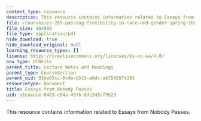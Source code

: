 ```yaml
---
content_type: resource
description: This resource contains information related to Essays from Nobody Passes.
file: /courses/es-269-passing-flexibility-in-race-and-gender-spring-2009/a1eaeace6483e94a457b8dc245cf9523_MITES_269S09_lec10_Class10.pdf
file_size: 483909
file_type: application/pdf
hide_download: true
hide_download_original: null
learning_resource_types: []
license: https://creativecommons.org/licenses/by-nc-sa/4.0/
ocw_type: OCWFile
parent_title: Lecture Notes and Readings
parent_type: CourseSection
parent_uid: 91be65cc-0c4b-b519-a6dc-ab754287d391
resourcetype: Document
title: Essays from Nobody Passes
uid: a1eaeace-6483-e94a-457b-8dc245cf9523
---
```

This resource contains information related to Essays from Nobody Passes.
